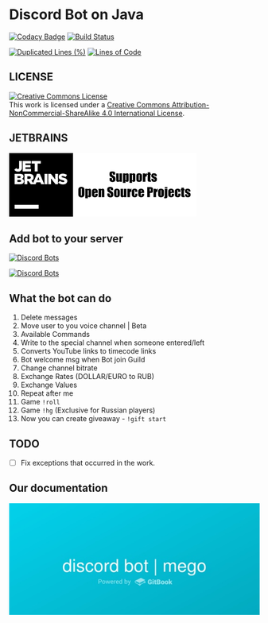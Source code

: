 # Discord Bot on Java
[![Codacy Badge](https://api.codacy.com/project/badge/Grade/9f94ff9475fe449c82fca1262610496f)](https://app.codacy.com/gh/megoRU/DiscordBot?utm_source=github.com&utm_medium=referral&utm_content=megoRU/DiscordBot&utm_campaign=Badge_Grade)
[![Build Status](https://travis-ci.com/megoRU/DiscordBot.svg?branch=master)](https://travis-ci.com/megoRU/DiscordBot)

[![Duplicated Lines (%)](https://sonarcloud.io/api/project_badges/measure?project=megoRU_DiscordBot&metric=duplicated_lines_density)](https://sonarcloud.io/dashboard?id=megoRU_DiscordBot)     [![Lines of Code](https://sonarcloud.io/api/project_badges/measure?project=megoRU_DiscordBot&metric=ncloc)](https://sonarcloud.io/dashboard?id=megoRU_DiscordBot)

## LICENSE

<a rel="license" href="http://creativecommons.org/licenses/by-nc-sa/4.0/"><img alt="Creative Commons License" style="border-width:0" src="https://i.creativecommons.org/l/by-nc-sa/4.0/88x31.png" /></a><br />This work is licensed under a <a rel="license" href="http://creativecommons.org/licenses/by-nc-sa/4.0/">Creative Commons Attribution-NonCommercial-ShareAlike 4.0 International License</a>.

## JETBRAINS
[<img src="https://github.com/megoRU/DiscordBot/blob/master/images/jetbrains.png?raw=true">](https://www.jetbrains.com/?from=DiscordBot)

## Add bot to your server
[![Discord Bots](https://top.gg/api/widget/servers/754093698681274369.svg)](https://top.gg/bot/754093698681274369)

[![Discord Bots](https://top.gg/api/widget/754093698681274369.svg)](https://top.gg/bot/754093698681274369)

## What the bot can do

1.  Delete messages
2.  Move user to you voice channel | Beta
3.  Available Commands
4.  Write to the special channel when someone entered/left
5.  Converts YouTube links to timecode links
6.  Bot welcome msg when Bot join Guild
7.  Change channel bitrate
8.  Exchange Rates (DOLLAR/EURO to RUB)
9.  Exchange Values
10. Repeat after me
11. Game `!roll`
12. Game `!hg` (Exclusive for Russian players)
13. Now you can create giveaway - `!gift start`

## TODO

-   [ ]   Fix exceptions that occurred in the work.

## Our documentation

[![gitbook](https://github.com/megoRU/DiscordBot/blob/master/images/gitbook.jpg?raw=true)](https://discord.megolox.ru)